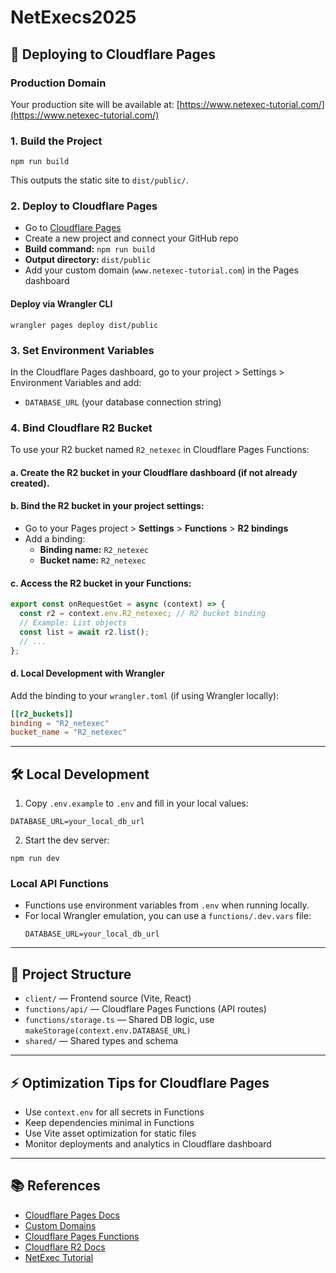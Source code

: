 # NetExecs2025

## 🚀 Deploying to Cloudflare Pages

### Production Domain
Your production site will be available at: [https://www.netexec-tutorial.com/](https://www.netexec-tutorial.com/)

### 1. Build the Project
```
npm run build
```
This outputs the static site to `dist/public/`.

### 2. Deploy to Cloudflare Pages
- Go to [Cloudflare Pages](https://pages.cloudflare.com/)
- Create a new project and connect your GitHub repo
- **Build command:** `npm run build`
- **Output directory:** `dist/public`
- Add your custom domain (`www.netexec-tutorial.com`) in the Pages dashboard

#### Deploy via Wrangler CLI
```
wrangler pages deploy dist/public
```

### 3. Set Environment Variables
In the Cloudflare Pages dashboard, go to your project > Settings > Environment Variables and add:
- `DATABASE_URL` (your database connection string)

### 4. Bind Cloudflare R2 Bucket
To use your R2 bucket named `R2_netexec` in Cloudflare Pages Functions:

#### a. Create the R2 bucket in your Cloudflare dashboard (if not already created).

#### b. Bind the R2 bucket in your project settings:
- Go to your Pages project > **Settings** > **Functions** > **R2 bindings**
- Add a binding:
  - **Binding name:** `R2_netexec`
  - **Bucket name:** `R2_netexec`

#### c. Access the R2 bucket in your Functions:
```js
export const onRequestGet = async (context) => {
  const r2 = context.env.R2_netexec; // R2 bucket binding
  // Example: List objects
  const list = await r2.list();
  // ...
};
```

#### d. Local Development with Wrangler
Add the binding to your `wrangler.toml` (if using Wrangler locally):
```toml
[[r2_buckets]]
binding = "R2_netexec"
bucket_name = "R2_netexec"
```

---

## 🛠️ Local Development

1. Copy `.env.example` to `.env` and fill in your local values:
```
DATABASE_URL=your_local_db_url
```
2. Start the dev server:
```
npm run dev
```

### Local API Functions
- Functions use environment variables from `.env` when running locally.
- For local Wrangler emulation, you can use a `functions/.dev.vars` file:
  ```
  DATABASE_URL=your_local_db_url
  ```

---

## 🧩 Project Structure
- `client/` — Frontend source (Vite, React)
- `functions/api/` — Cloudflare Pages Functions (API routes)
- `functions/storage.ts` — Shared DB logic, use `makeStorage(context.env.DATABASE_URL)`
- `shared/` — Shared types and schema

---

## ⚡ Optimization Tips for Cloudflare Pages
- Use `context.env` for all secrets in Functions
- Keep dependencies minimal in Functions
- Use Vite asset optimization for static files
- Monitor deployments and analytics in Cloudflare dashboard

---

## 📚 References
- [Cloudflare Pages Docs](https://developers.cloudflare.com/pages/)
- [Custom Domains](https://developers.cloudflare.com/pages/configuration/custom-domains/)
- [Cloudflare Pages Functions](https://developers.cloudflare.com/pages/functions/)
- [Cloudflare R2 Docs](https://developers.cloudflare.com/r2/)
- [NetExec Tutorial](https://www.netexec-tutorial.com/) 